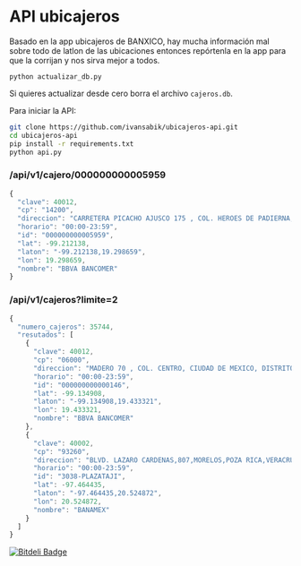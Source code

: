 API ubicajeros
===========

Basado en la app ubicajeros de BANXICO, hay mucha información mal sobre todo de latlon de las ubicaciones entonces repórtenla en la app para que la corrijan y nos sirva mejor a todos.

```python actualizar_db.py```

Si quieres actualizar desde cero borra el archivo `cajeros.db`.

Para iniciar la API:

```bash
git clone https://github.com/ivansabik/ubicajeros-api.git
cd ubicajeros-api
pip install -r requirements.txt
python api.py
```


### /api/v1/cajero/000000000005959

```javascript
{
  "clave": 40012,
  "cp": "14200",
  "direccion": "CARRETERA PICACHO AJUSCO 175 , COL. HEROES DE PADIERNA, CIUDAD DE MEXICO, DISTRITO FEDERAL CP. 14200",
  "horario": "00:00-23:59",
  "id": "000000000005959",
  "lat": -99.212138,
  "laton": "-99.212138,19.298659",
  "lon": 19.298659,
  "nombre": "BBVA BANCOMER"
}
```

### /api/v1/cajeros?limite=2

```javascript
{
  "numero_cajeros": 35744,
  "resutados": [
    {
      "clave": 40012,
      "cp": "06000",
      "direccion": "MADERO 70 , COL. CENTRO, CIUDAD DE MEXICO, DISTRITO FEDERAL CP. 06000",
      "horario": "00:00-23:59",
      "id": "000000000000146",
      "lat": -99.134908,
      "laton": "-99.134908,19.433321",
      "lon": 19.433321,
      "nombre": "BBVA BANCOMER"
    },
    {
      "clave": 40002,
      "cp": "93260",
      "direccion": "BLVD. LAZARO CARDENAS,807,MORELOS,POZA RICA,VERACRUZ",
      "horario": "00:00-23:59",
      "id": "3038-PLAZATAJI",
      "lat": -97.464435,
      "laton": "-97.464435,20.524872",
      "lon": 20.524872,
      "nombre": "BANAMEX"
    }
  ]
}
```

[![Bitdeli Badge](https://d2weczhvl823v0.cloudfront.net/ivansabik/ubicajeros-api/trend.png)](https://bitdeli.com/free "Bitdeli Badge")

